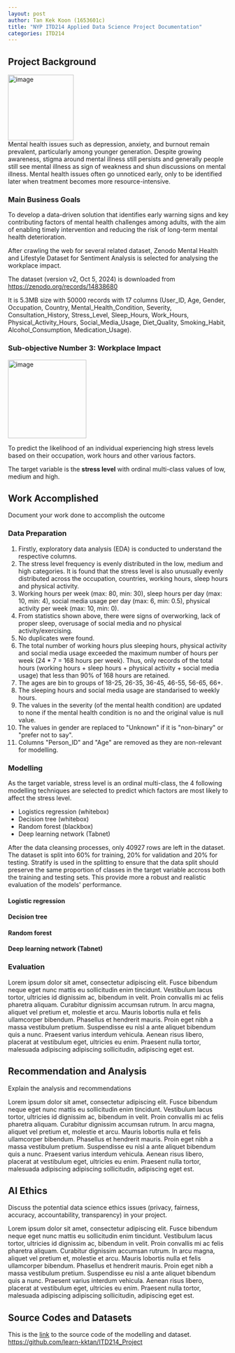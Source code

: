 ```yaml
---
layout: post
author: Tan Kek Koon (1653601c)
title: "NYP ITD214 Applied Data Science Project Documentation"
categories: ITD214
---
```

## Project Background
<img width="150" height="150" alt="image" src="https://github.com/user-attachments/assets/d1989408-98ce-49fb-8b8d-0b96a875772c" /><br />
Mental health issues such as depression, anxiety, and burnout remain prevalent, particularly among younger generation. Despite growing awareness,  stigma around mental illness still persists and generally people still see mental illness as sign of weakness and shun discussions on mental illness.
Mental health issues often go unnoticed early, only to be identified later when treatment becomes more resource-intensive.

### Main Business Goals
To develop a data-driven solution that identifies early warning signs and key contributing factors of mental health challenges among adults, with the aim of enabling timely intervention and reducing the risk of long-term mental health deterioration.

After crawling the web for several related dataset, Zenodo Mental Health and Lifestyle Dataset for Sentiment Analysis is selected for analysing the workplace impact.

The dataset (version v2, Oct 5, 2024) is downloaded from https://zenodo.org/records/14838680

It is 5.3MB size with 50000 records with 17 columns (User_ID, Age, Gender, Occupation, Country, Mental_Health_Condition, Severity, Consultation_History, Stress_Level, Sleep_Hours, Work_Hours, Physical_Activity_Hours, Social_Media_Usage, Diet_Quality, Smoking_Habit, Alcohol_Consumption, Medication_Usage).

### Sub-objective Number 3: Workplace Impact
<img width="179" height="179" alt="image" src="https://github.com/user-attachments/assets/0624a702-17e7-40a9-94f8-1d886309d7d3" />

To predict the likelihood of an individual experiencing high stress levels based on their occupation, work hours and other various factors.

The target variable is the **stress level** with ordinal multi-class values of low, medium and high.

## Work Accomplished
Document your work done to accomplish the outcome

### Data Preparation
1. Firstly, exploratory data analysis (EDA) is conducted to understand the respective columns.
2. The stress level frequency is evenly distributed in the low, medium and high categories. It is found that the stress level is also unusually evenly distributed across the occupation, countries, working hours, sleep hours and physical activity.
3. Working hours per week (max: 80, min: 30), sleep hours per day (max: 10, min: 4), social media usage per day (max: 6, min: 0.5), physical activity per week (max: 10, min: 0).
4. From statistics shown above, there were signs of overworking, lack of proper sleep, overusage of social media and no physical activity/exercising.
5. No duplicates were found.
6. The total number of working hours plus sleeping hours, physical activity and social media usage exceeded the maximum number of hours per week (24 * 7 = 168 hours per week). Thus, only records of the total hours (working hours + sleep hours + physical activity + social media usage) that less than 90% of 168 hours are retained.
7. The ages are bin to groups of 18-25, 26-35, 36-45, 46-55, 56-65, 66+.
8. The sleeping hours and social media usage are standarised to weekly hours.
9. The values in the severity (of the mental health condition) are updated to none if the mental health condition is no and the original value is null value.
10. The values in gender are replaced to "Unknown" if it is "non-binary" or "prefer not to say".
11. Columns "Person_ID" and "Age" are removed as they are non-relevant for modelling.

### Modelling
As the target variable, stress level is an ordinal multi-class, the 4 following modelling techniques are selected to predict which factors are most likely to affect the stress level.
- Logistics regression (whitebox)
- Decision tree (whitebox)
- Random forest (blackbox)
- Deep learning network (Tabnet)

After the data cleansing processes, only 40927 rows are left in the dataset.
The dataset is split into 60% for training, 20% for validation and 20% for testing. Stratify is used in the splitting to ensure that the data split should preserve the same proportion of classes in the target variable accross both the training and testing sets. This provide more a robust and realistic evaluation of the models' performance.

#### Logistic regression




#### Decision tree

#### Random forest


#### Deep learning network (Tabnet)

### Evaluation
Lorem ipsum dolor sit amet, consectetur adipiscing elit. Fusce bibendum neque eget nunc mattis eu sollicitudin enim tincidunt. Vestibulum lacus tortor, ultricies id dignissim ac, bibendum in velit. Proin convallis mi ac felis pharetra aliquam. Curabitur dignissim accumsan rutrum. In arcu magna, aliquet vel pretium et, molestie et arcu. Mauris lobortis nulla et felis ullamcorper bibendum. Phasellus et hendrerit mauris. Proin eget nibh a massa vestibulum pretium. Suspendisse eu nisl a ante aliquet bibendum quis a nunc. Praesent varius interdum vehicula. Aenean risus libero, placerat at vestibulum eget, ultricies eu enim. Praesent nulla tortor, malesuada adipiscing adipiscing sollicitudin, adipiscing eget est.

## Recommendation and Analysis
Explain the analysis and recommendations

Lorem ipsum dolor sit amet, consectetur adipiscing elit. Fusce bibendum neque eget nunc mattis eu sollicitudin enim tincidunt. Vestibulum lacus tortor, ultricies id dignissim ac, bibendum in velit. Proin convallis mi ac felis pharetra aliquam. Curabitur dignissim accumsan rutrum. In arcu magna, aliquet vel pretium et, molestie et arcu. Mauris lobortis nulla et felis ullamcorper bibendum. Phasellus et hendrerit mauris. Proin eget nibh a massa vestibulum pretium. Suspendisse eu nisl a ante aliquet bibendum quis a nunc. Praesent varius interdum vehicula. Aenean risus libero, placerat at vestibulum eget, ultricies eu enim. Praesent nulla tortor, malesuada adipiscing adipiscing sollicitudin, adipiscing eget est.

## AI Ethics
Discuss the potential data science ethics issues (privacy, fairness, accuracy, accountability, transparency) in your project. 

Lorem ipsum dolor sit amet, consectetur adipiscing elit. Fusce bibendum neque eget nunc mattis eu sollicitudin enim tincidunt. Vestibulum lacus tortor, ultricies id dignissim ac, bibendum in velit. Proin convallis mi ac felis pharetra aliquam. Curabitur dignissim accumsan rutrum. In arcu magna, aliquet vel pretium et, molestie et arcu. Mauris lobortis nulla et felis ullamcorper bibendum. Phasellus et hendrerit mauris. Proin eget nibh a massa vestibulum pretium. Suspendisse eu nisl a ante aliquet bibendum quis a nunc. Praesent varius interdum vehicula. Aenean risus libero, placerat at vestibulum eget, ultricies eu enim. Praesent nulla tortor, malesuada adipiscing adipiscing sollicitudin, adipiscing eget est.

## Source Codes and Datasets
This is the <a href="https://github.com/learn-kktan/ITD214_Project" target="_blank">link</a> to the source code of the modelling and dataset.
https://github.com/learn-kktan/ITD214_Project
